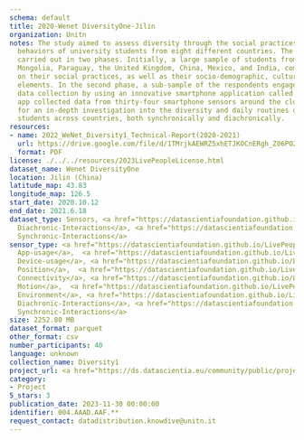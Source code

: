 ```yaml
---
schema: default
title: 2020-Wenet DiversityOne-Jilin
organization: Unitn
notes: The study aimed to assess diversity through the social practices and daily
  behaviors of university students from eight different countries. The research was
  carried out in two phases. Initially, a large sample of students from Denmark, Italy,
  Mongolia, Paraguay, the United Kingdom, China, Mexico, and India, completed a survey
  on their social practices, as well as their socio-demographic, cultural, and psychological
  elements. In the second phase, a sub-sample of the respondents engaged in a four-week
  data collection by using an innovative smartphone application called iLog. This
  app collected data from thirty-four smartphone sensors around the clock, allowing
  for an in-depth investigation into the diversity and daily routines of university
  students across countries, both synchronically and diachronically.
resources:
- name: 2022_WeNet_Diversity1_Technical-Report(2020-2021)
  url: https://drive.google.com/file/d/1TMrjkAEWRZ5xhETJKOCnERgh_Z06PO2E/view?usp=drive_link
  format: PDF
license: ./../../resources/2023LivePeopleLicense.html
dataset_name: Wenet DiversityOne
location: Jilin (China)
latitude_map: 43.83
longitude_map: 126.5
start_date: 2020.10.12
end_date: 2021.6.18
dataset_type: Sensors, <a href="https://datascientiafoundation.github.io/LivePeople/datasets/2020-DV1-Jilin-Diachronic-Interactions/">
  Diachronic-Interactions</a>, <a href="https://datascientiafoundation.github.io/LivePeople/datasets/2020-DV1-Jilin-Synchronic-Interactions/">
  Synchronic-Interactions</a>
sensor_type: <a href="https://datascientiafoundation.github.io/LivePeople/datasets/2020-DV1-Jilin-App-usage/">
  App-usage</a>,  <a href="https://datascientiafoundation.github.io/LivePeople/datasets/2020-DV1-Jilin-Device-usage/">
  Device-usage</a>, <a href="https://datascientiafoundation.github.io/LivePeople/datasets/2020-DV1-Jilin-Position/">
  Position</a>,  <a href="https://datascientiafoundation.github.io/LivePeople/datasets/2020-DV1-Jilin-Connectivity/">
  Connectivity</a>, <a href="https://datascientiafoundation.github.io/LivePeople/datasets/2020-DV1-Jilin-Motion/">
  Motion</a>,  <a href="https://datascientiafoundation.github.io/LivePeople/datasets/2020-DV1-Jilin-Environment/">
  Environment</a>, <a href="https://datascientiafoundation.github.io/LivePeople/datasets/2020-DV1-Jilin-Diachronic-Interactions/">
  Diachronic-Interactions</a>, <a href="https://datascientiafoundation.github.io/LivePeople/datasets/2020-DV1-Jilin-Synchronic-Interactions/">
  Synchronic-Interactions</a>
size: 2252.80 MB
dataset_format: parquet
other_format: csv
number_participants: 40
language: unknown
collection_name: Diversity1
project_url: <a href="https://ds.datascientia.eu/community/public/projects/923b2c1c-166c-4f53-a274-c9d6eaa5ad4f">https://ds.datascientia.eu/community/public/projects/923b2c1c-166c-4f53-a274-c9d6eaa5ad4f</a>
category:
- Project
5_stars: 3
publication_date: 2023-11-30 00:00:00
identifier: 004.AAAD.AAF.**
request_contact: datadistribution.knowdive@unitn.it
---
```

 
